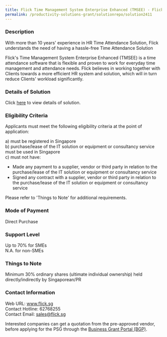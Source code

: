 ```yaml
---
title: Flick Time Management System Enterprise Enhanced (TMSEE) - Flick 50
permalink: /productivity-solutions-grant/solutionrepo/solution2411
---
```


### Description

With more than 10 years' experience in HR Time Attendance Solution, Flick understands the need of having a hassle-free Time Attendance Solution

Flick's Time Management System Enterprise Enhanced (TMSEE) is a time attendance software that is flexible and proven to work for everyday time management and attendance needs. Flick believes in working together with Clients towards a more efficient HR system and solution, which will in turn reduce Clients' workload significantly.

### Details of Solution

Click <a href='https://www.gobusiness.gov.sg/images/psg/Flick_Solutions_20200968_Desensitised_Annex_3_Part_2.pdf' target='_blank' rel='noopener'>here</a> to view details of solution.

### Eligibility Criteria

Applicants must meet the following eligibility criteria at the point of application:

a) must be registered in Singapore <br>
b) purchase/lease of the IT solution or equipment or consultancy service must be used in Singapore <br>
c) must not have:
- Made any payment to a supplier, vendor or third party in relation to the purchase/lease of the IT solution or equipment or consultancy service
- Signed any contract with a supplier, vendor or third party in relation to the purchase/lease of the IT solution or equipment or consultancy service

Please refer to 'Things to Note' for additional requirements.

### Mode of Payment
Direct Purchase

### Support Level
Up to 70% for SMEs <br>
N.A. for non-SMEs

### Things to Note
Minimum 30% ordinary shares (ultimate individual ownership) held directly/indirectly by Singaporean/PR

### Contact Information
Web URL: www.flick.sg <br>Contact Hotline: 62768255 <br>Contact Email: sales@flick.sg <br>

Interested companies can get a quotation from the pre-approved vendor, before applying for the PSG through the <a target='_blank' rel='noopener' href='https://www.businessgrants.gov.sg/'>Business Grant Portal (BGP)</a>.
